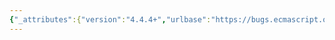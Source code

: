 ```yaml
---
{"_attributes":{"version":"4.4.4+","urlbase":"https://bugs.ecmascript.org/","maintainer":"dherman@mozilla.com"},"bug":{"bug_id":129,"creation_ts":"2011-07-14 08:19:00 -0700","short_desc":"15.4.4.4 Array concat does not set length correctly if final argument is sparse array","delta_ts":"2015-10-02 14:33:01 -0700","product":"ECMA-262, Editions 5 and 5.1","component":"technical content","version":"Edition 5.1","rep_platform":"All","op_sys":"All","bug_status":"RESOLVED","resolution":"FIXED","priority":"Normal","bug_severity":"normal","blocked":130,"everconfirmed":true,"reporter":{"uid":"allen","name":"Allen Wirfs-Brock"},"assigned_to":{"uid":"allen","name":"Allen Wirfs-Brock"},"cc":"utatane.tea","long_desc":[{"commentid":296,"comment_count":0,"who":{"uid":"allen","name":"Allen Wirfs-Brock"},"bug_when":"2011-07-14 08:19:21 -0700","thetext":"See https://mail.mozilla.org/pipermail/es5-discuss/2010-December/003852.html\n\nIf the last argument is an Array with trailing sparse members the length of the result does not reflect the length of the trailing sparseness.  This is an unintentional deviation from ES3.\n\nA [[Put]] to set the correct length needs to be added at the end of the algorithm."},{"commentid":298,"comment_count":1,"who":{"uid":"allen","name":"Allen Wirfs-Brock"},"bug_when":"2011-07-14 08:20:46 -0700","thetext":"This need to be added to the ES5.1 errata"},{"commentid":580,"comment_count":2,"who":{"uid":"allen","name":"Allen Wirfs-Brock"},"bug_when":"2012-01-12 12:20:48 -0800","thetext":"set IN_PROGRESS to indicated this should go into ES5.1 Errata."},{"commentid":14728,"comment_count":3,"who":{"uid":"brterlso","name":"Brian Terlson"},"bug_when":"2015-10-02 14:33:01 -0700","thetext":"Bulk resolving ES5.1 errata issues as a sampling suggests these are all fixed. If this is in error, please open a new issue on GitHub."}]}}
---
```


